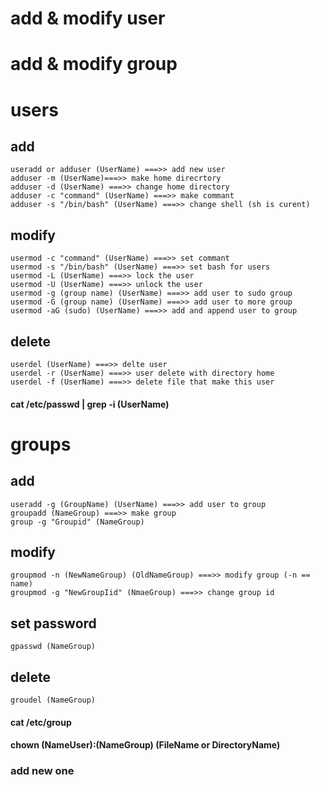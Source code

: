 # add & modify user 
# add & modify group

# users

## add
    useradd or adduser (UserName) ===>> add new user
    adduser -m (UserName)===>> make home direcrtory
    adduser -d (UserName) ===>> change home directory
    adduser -c "command" (UserName) ===>> make commant
    adduser -s "/bin/bash" (UserName) ===>> change shell (sh is curent)

## modify
    usermod -c "command" (UserName) ===>> set commant
    usermod -s "/bin/bash" (UserName) ===>> set bash for users
    usermod -L (UserName) ===>> lock the user
    usermod -U (UserName) ===>> unlock the user
    usermod -g (group name) (UserName) ===>> add user to sudo group
    usermod -G (group name) (UserName) ===>> add user to more group
    usermod -aG (sudo) (UserName) ===>> add and append user to group

## delete
    userdel (UserName) ===>> delte user
    userdel -r (UserName) ===>> user delete with directory home
    userdel -f (UserName) ===>> delete file that make this user

#### cat /etc/passwd | grep -i (UserName)


# groups

## add
    useradd -g (GroupName) (UserName) ===>> add user to group
    groupadd (NameGroup) ===>> make group
    group -g "Groupid" (NameGroup)

## modify
    groupmod -n (NewNameGroup) (OldNameGroup) ===>> modify group (-n == name)
    groupmod -g "NewGroupIid" (NmaeGroup) ===>> change group id

## set password
    gpasswd (NameGroup)

## delete
    groudel (NameGroup)

#### cat /etc/group

#### chown (NameUser):(NameGroup) (FileName or DirectoryName)


### add new one











